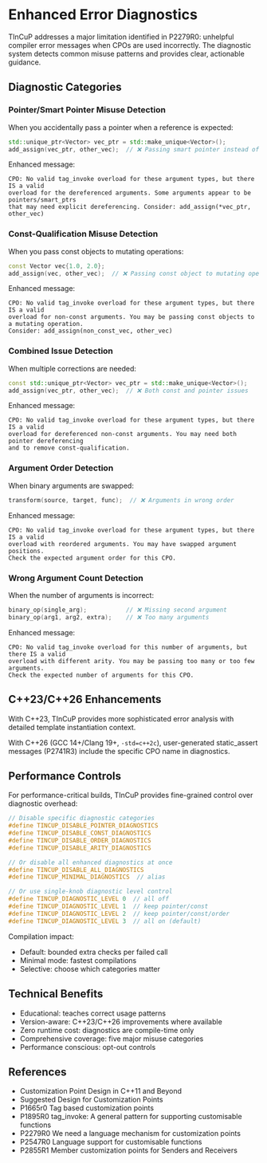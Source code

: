 # Enhanced Error Diagnostics

TInCuP addresses a major limitation identified in P2279R0: unhelpful compiler error messages when CPOs are used incorrectly. The diagnostic system detects common misuse patterns and provides clear, actionable guidance.

## Diagnostic Categories

### Pointer/Smart Pointer Misuse Detection
When you accidentally pass a pointer when a reference is expected:

```cpp
std::unique_ptr<Vector> vec_ptr = std::make_unique<Vector>();
add_assign(vec_ptr, other_vec);  // ❌ Passing smart pointer instead of object
```

Enhanced message:
```
CPO: No valid tag_invoke overload for these argument types, but there IS a valid 
overload for the dereferenced arguments. Some arguments appear to be pointers/smart_ptrs 
that may need explicit dereferencing. Consider: add_assign(*vec_ptr, other_vec)
```

### Const-Qualification Misuse Detection
When you pass const objects to mutating operations:

```cpp
const Vector vec{1.0, 2.0};
add_assign(vec, other_vec);  // ❌ Passing const object to mutating operation
```

Enhanced message:
```
CPO: No valid tag_invoke overload for these argument types, but there IS a valid 
overload for non-const arguments. You may be passing const objects to a mutating operation. 
Consider: add_assign(non_const_vec, other_vec)
```

### Combined Issue Detection
When multiple corrections are needed:

```cpp
const std::unique_ptr<Vector> vec_ptr = std::make_unique<Vector>();
add_assign(vec_ptr, other_vec);  // ❌ Both const and pointer issues
```

Enhanced message:
```
CPO: No valid tag_invoke overload for these argument types, but there IS a valid 
overload for dereferenced non-const arguments. You may need both pointer dereferencing 
and to remove const-qualification.
```

### Argument Order Detection
When binary arguments are swapped:

```cpp
transform(source, target, func);  // ❌ Arguments in wrong order
```

Enhanced message:
```
CPO: No valid tag_invoke overload for these argument types, but there IS a valid 
overload with reordered arguments. You may have swapped argument positions. 
Check the expected argument order for this CPO.
```

### Wrong Argument Count Detection
When the number of arguments is incorrect:

```cpp
binary_op(single_arg);           // ❌ Missing second argument  
binary_op(arg1, arg2, extra);    // ❌ Too many arguments
```

Enhanced message:
```
CPO: No valid tag_invoke overload for this number of arguments, but there IS a valid 
overload with different arity. You may be passing too many or too few arguments. 
Check the expected number of arguments for this CPO.
```

## C++23/C++26 Enhancements

With C++23, TInCuP provides more sophisticated error analysis with detailed template instantiation context.

With C++26 (GCC 14+/Clang 19+, `-std=c++2c`), user-generated static_assert messages (P2741R3) include the specific CPO name in diagnostics.

## Performance Controls

For performance-critical builds, TInCuP provides fine-grained control over diagnostic overhead:

```cpp
// Disable specific diagnostic categories
#define TINCUP_DISABLE_POINTER_DIAGNOSTICS
#define TINCUP_DISABLE_CONST_DIAGNOSTICS
#define TINCUP_DISABLE_ORDER_DIAGNOSTICS
#define TINCUP_DISABLE_ARITY_DIAGNOSTICS

// Or disable all enhanced diagnostics at once
#define TINCUP_DISABLE_ALL_DIAGNOSTICS
#define TINCUP_MINIMAL_DIAGNOSTICS  // alias

// Or use single-knob diagnostic level control
#define TINCUP_DIAGNOSTIC_LEVEL 0  // all off
#define TINCUP_DIAGNOSTIC_LEVEL 1  // keep pointer/const
#define TINCUP_DIAGNOSTIC_LEVEL 2  // keep pointer/const/order
#define TINCUP_DIAGNOSTIC_LEVEL 3  // all on (default)
```

Compilation impact:
- Default: bounded extra checks per failed call
- Minimal mode: fastest compilations
- Selective: choose which categories matter

## Technical Benefits

- Educational: teaches correct usage patterns
- Version-aware: C++23/C++26 improvements where available
- Zero runtime cost: diagnostics are compile-time only
- Comprehensive coverage: five major misuse categories
- Performance conscious: opt-out controls

## References

- Customization Point Design in C++11 and Beyond
- Suggested Design for Customization Points
- P1665r0 Tag based customization points
- P1895R0 tag_invoke: A general pattern for supporting customisable functions
- P2279R0 We need a language mechanism for customization points
- P2547R0 Language support for customisable functions
- P2855R1 Member customization points for Senders and Receivers


